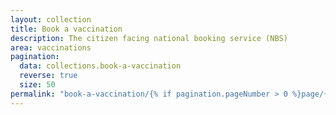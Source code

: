 ```yaml
---
layout: collection
title: Book a vaccination
description: The citizen facing national booking service (NBS)
area: vaccinations
pagination:
  data: collections.book-a-vaccination
  reverse: true
  size: 50
permalink: "book-a-vaccination/{% if pagination.pageNumber > 0 %}page/{{ pagination.pageNumber + 1 }}{% endif %}/"
---
```

